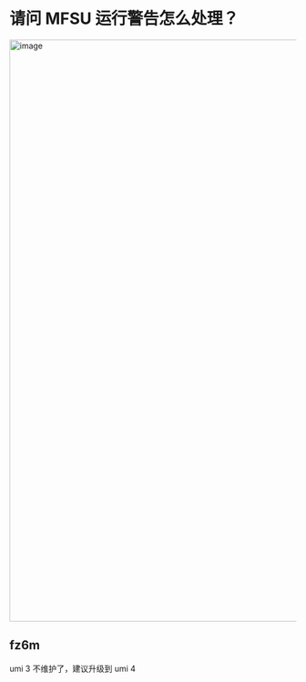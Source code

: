 # 请问 MFSU 运行警告怎么处理？

<img width="1021" alt="image" src="https://user-images.githubusercontent.com/18065985/236796656-d108c703-00fc-41af-84f7-6ee0f073e706.png">

## fz6m

umi 3 不维护了，建议升级到 umi 4
